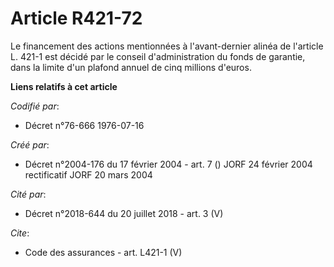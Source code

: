 # Article R421-72

Le financement des actions mentionnées à l'avant-dernier alinéa de l'article L. 421-1 est décidé par le conseil
d'administration du fonds de garantie, dans la limite d'un plafond annuel de cinq millions d'euros.

**Liens relatifs à cet article**

_Codifié par_:

  - Décret n°76-666 1976-07-16

_Créé par_:

  - Décret n°2004-176 du 17 février 2004 - art. 7 () JORF 24 février 2004 rectificatif JORF 20 mars 2004

_Cité par_:

  - Décret n°2018-644 du 20 juillet 2018 - art. 3 (V)

_Cite_:

  - Code des assurances - art. L421-1 (V)
